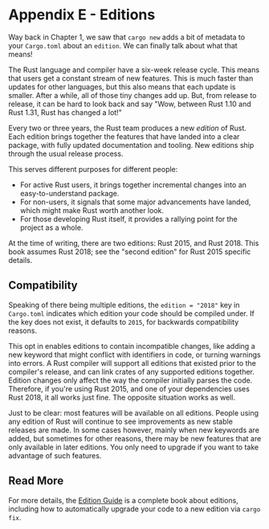 # Appendix E - Editions

Way back in Chapter 1, we saw that `cargo new` adds a bit of metadata to your
`Cargo.toml` about an `edition`. We can finally talk about what that means!

The Rust language and compiler have a six-week release cycle. This means that
users get a constant stream of new features. This is much faster than updates
for other languages, but this also means that each update is smaller. After a
while, all of those tiny changes add up. But, from release to release, it can
be hard to look back and say "Wow, between Rust 1.10 and Rust 1.31, Rust has
changed a lot!"

Every two or three years, the Rust team produces a new *edition* of Rust.
Each edition brings together the features that have landed into a clear
package, with fully updated documentation and tooling. New editions ship
through the usual release process.

This serves different purposes for different people:

* For active Rust users, it brings together incremental changes into an
  easy-to-understand package.
* For non-users, it signals that some major advancements have landed, which
  might make Rust worth another look.
* For those developing Rust itself, it provides a rallying point for the
  project as a whole.

At the time of writing, there are two editions: Rust 2015, and Rust 2018.
This book assumes Rust 2018; see the "second edition" for Rust 2015 specific
details.

## Compatibility

Speaking of there being multiple editions, the `edition = "2018"` key in
`Cargo.toml` indicates which edition your code should be compiled under. If
the key does not exist, it defaults to `2015`, for backwards compatibility
reasons.

This opt in enables editions to contain incompatible changes, like adding a
new keyword that might conflict with identifiers in code, or turning warnings
into errors. A Rust compiler will support all editions that existed prior to
the compiler's release, and can link crates of any supported editions
together. Edition changes only affect the way the compiler initially parses
the code. Therefore, if you're using Rust 2015, and one of your dependencies
uses Rust 2018, it all works just fine. The opposite situation works as well.

Just to be clear: most features will be available on all editions. People
using any edition of Rust will continue to see improvements as new stable
releases are made. In some cases however, mainly when new keywords are added,
but sometimes for other reasons, there may be new features that are only
available in later editions. You only need to upgrade if you want to take
advantage of such features.

## Read More

For more details, the [Edition
Guide](https://rust-lang-nursery.github.io/edition-guide/) is a complete
book about editions, including how to automatically upgrade your code to
a new edition via `cargo fix`.